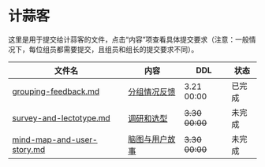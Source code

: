 # 计蒜客

这里是用于提交给计蒜客的文件，点击“内容”项查看具体提交要求（注意：一般情况下，每位组员都需要提交，且组员和组长的提交要求不同）。

| 文件名                                                   | 内容                                                         | DDL                   | 状态   |
| -------------------------------------------------------- | ------------------------------------------------------------ | --------------------- | ------ |
| [grouping-feedback.md](grouping-feedback.md)             | [分组情况反馈](https://www.jisuanke.com/course/7484/401442)  | 3.21 00:00            | 已完成 |
| [survey-and-lectotype.md](survey-and-lectotype.md)       | [调研和选型](https://www.jisuanke.com/course/7484/401444)    | <del>3.30 00:00</del> | 未完成 |
| [mind-map-and-user-story.md](mind-map-and-user-story.md) | [脑图与用户故事](https://www.jisuanke.com/course/7484/401443) | <del>3.30 00:00</del> | 未完成 |

